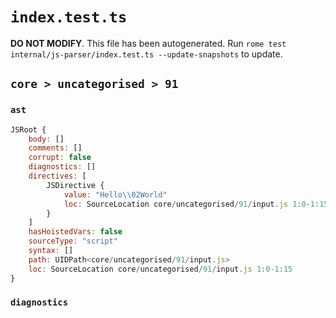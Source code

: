# `index.test.ts`

**DO NOT MODIFY**. This file has been autogenerated. Run `rome test internal/js-parser/index.test.ts --update-snapshots` to update.

## `core > uncategorised > 91`

### `ast`

```javascript
JSRoot {
	body: []
	comments: []
	corrupt: false
	diagnostics: []
	directives: [
		JSDirective {
			value: "Hello\\02World"
			loc: SourceLocation core/uncategorised/91/input.js 1:0-1:15
		}
	]
	hasHoistedVars: false
	sourceType: "script"
	syntax: []
	path: UIDPath<core/uncategorised/91/input.js>
	loc: SourceLocation core/uncategorised/91/input.js 1:0-1:15
}
```

### `diagnostics`

```

```
